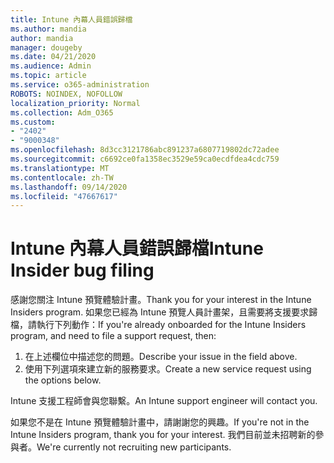 ```yaml
---
title: Intune 內幕人員錯誤歸檔
ms.author: mandia
author: mandia
manager: dougeby
ms.date: 04/21/2020
ms.audience: Admin
ms.topic: article
ms.service: o365-administration
ROBOTS: NOINDEX, NOFOLLOW
localization_priority: Normal
ms.collection: Adm_O365
ms.custom:
- "2402"
- "9000348"
ms.openlocfilehash: 8d3cc3121786abc891237a6807719802dc72adee
ms.sourcegitcommit: c6692ce0fa1358ec3529e59ca0ecdfdea4cdc759
ms.translationtype: MT
ms.contentlocale: zh-TW
ms.lasthandoff: 09/14/2020
ms.locfileid: "47667617"
---
```

# <a name="intune-insider-bug-filing"></a><span data-ttu-id="b0af5-102">Intune 內幕人員錯誤歸檔</span><span class="sxs-lookup"><span data-stu-id="b0af5-102">Intune Insider bug filing</span></span>

<span data-ttu-id="b0af5-103">感謝您關注 Intune 預覽體驗計畫。</span><span class="sxs-lookup"><span data-stu-id="b0af5-103">Thank you for your interest in the Intune Insiders program.</span></span> <span data-ttu-id="b0af5-104">如果您已經為 Intune 預覽人員計畫架，且需要將支援要求歸檔，請執行下列動作：</span><span class="sxs-lookup"><span data-stu-id="b0af5-104">If you're already onboarded for the Intune Insiders program, and need to file a support request, then:</span></span>

1. <span data-ttu-id="b0af5-105">在上述欄位中描述您的問題。</span><span class="sxs-lookup"><span data-stu-id="b0af5-105">Describe your issue in the field above.</span></span>
2. <span data-ttu-id="b0af5-106">使用下列選項來建立新的服務要求。</span><span class="sxs-lookup"><span data-stu-id="b0af5-106">Create a new service request using the options below.</span></span>

<span data-ttu-id="b0af5-107">Intune 支援工程師會與您聯繫。</span><span class="sxs-lookup"><span data-stu-id="b0af5-107">An Intune support engineer will contact you.</span></span>

<span data-ttu-id="b0af5-108">如果您不是在 Intune 預覽體驗計畫中，請謝謝您的興趣。</span><span class="sxs-lookup"><span data-stu-id="b0af5-108">If you're not in the Intune Insiders program, thank you for your interest.</span></span> <span data-ttu-id="b0af5-109">我們目前並未招聘新的參與者。</span><span class="sxs-lookup"><span data-stu-id="b0af5-109">We're currently not recruiting new participants.</span></span>
